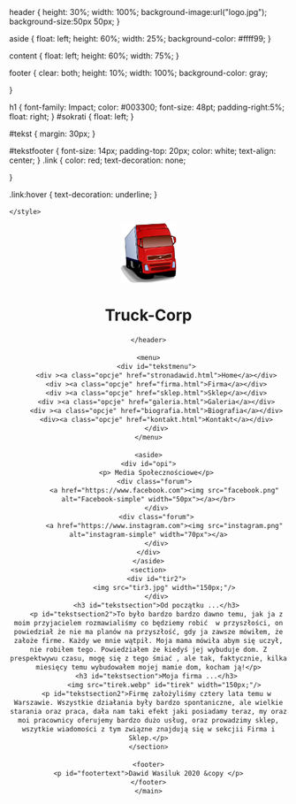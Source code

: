 <html lang="pl">
<head>
	<meta http-equiv="Content-Type" content="text/html; charset=utf-8"/>
	<title>Truck-Corp</title>
	<link rel="stylesheet" href="stylecssdawid.css" type="text/css" />
	<link rel="shortcut icon" href="tir2.jpg" type="image/x-icon" 
	<style>
	header
{
	height: 30%;
	width: 100%;
	background-image:url("logo.jpg");
	background-size:50px 50px;
}

aside
{
	float: left;
	height: 60%;
	width: 25%;
	background-color: #ffff99;
}

content
{
	float: left;
	height: 60%;
	width: 75%;
}

footer
{
	clear: both;
	height: 10%;
	width: 100%;
	background-color: gray;

}

h1
{
	font-family: Impact;
	color: #003300;
	font-size: 48pt;
	padding-right:5%;
	float: right;
}
#sokrati
{
	float: left;
}

#tekst
{
	margin: 30px;
}

#tekstfooter
{
	font-size: 14px;
	padding-top: 20px;
	color: white;
	text-align: center;
}
.link
{
	color: red;
	text-decoration: none;

}

.link:hover
{
	text-decoration: underline;
}


	</style>
</head>
<body>
	<main> 
	<header>
		<div id="tir">
			<img src="ciężarówka.webp" width="100px;"/>
		</div>
		<div id="tekst">
			<h1>Truck-Corp</h1>
		</div>
		
	</header>
	
	<menu>
		<div id="tekstmenu">
		<div ><a class="opcje" href="stronadawid.html">Home</a></div>
		<div ><a class="opcje" href="firma.html">Firma</a></div>
		<div ><a class="opcje" href="sklep.html">Sklep</a></div>
		<div ><a class="opcje" href="galeria.html">Galeria</a></div>
		<div ><a class="opcje" href="biografia.html">Biografia</a></div>
		<div><a class="opcje" href="kontakt.html">Kontakt</a></div>
		</div>
	</menu>

	<aside>
	<div id="opi">
		<p> Media Społecznościowe</p>
		<div class="forum">	
			<a href="https://www.facebook.com"><img src="facebook.png" alt="Facebook-simple" width="50px"></a></br>
		</div>
		<div class="forum">
			<a href="https://www.instagram.com"><img src="instagram.png" alt="instagram-simple" width="70px"></a>
		</div>
	</div>
	</aside>
	<section>
		<div id="tir2">
			<img src="tir3.jpg" width="150px;"/>
		</div>
		<h3 id="tekstsection">Od początku ...</h3>
		<p id="tekstsection2">To było bardzo bardzo dawno temu, jak ja z moim przyjacielem rozmawialiśmy co będziemy robić  w przyszłości, on powiedział że nie ma planów na przyszłość, gdy ja zawsze mówiłem, że założe firme. Każdy we mnie wątpił. Moja mama mówiła abym się uczył, nie robiłem tego. Powiedziałem że kiedyś jej wybuduje dom. Z prespektwywu czasu, mogę się z tego śmiać , ale tak, faktycznie, kilka miesięcy temu wybudowałem mojej mamie dom, kocham ją!</p>
		<h3 id="tekstsection">Moja firma ...</h3>
			<img src="tirek.webp" id="tirek" width="150px;"/>
		<p id="tekstsection2">Firmę założyliśmy cztery lata temu w Warszawie. Wszystkie działania były bardzo spontaniczne, ale wielkie starania oraz praca, dała nam taki efekt jaki posiadamy teraz, my oraz moi pracownicy oferujemy bardzo dużo usług, oraz prowadzimy sklep, wszytkie wiadomości z tym związne znajdują się w sekcjii Firma i Sklep.</p>
	</section>
	
	<footer>
	<p id="footertext">Dawid Wasiluk 2020 &copy </p>
	</footer>
	</main>
	





</body>
</html>
